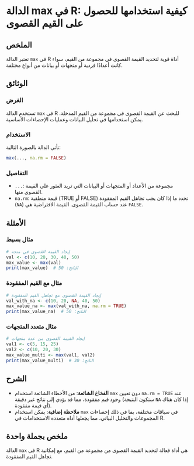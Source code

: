 <!--
Meta Description: # الدالة max في R: كيفية استخدامها للحصول على القيم القصوى ## الملخص تعتبر الدالة `max` في R أداة قوية لتحديد القيمة القصوى في مجموعة من القيم، سواء ك...
Meta Keywords: max, القصوى, القيمة, القيم, الدالة
-->

# الدالة max في R: كيفية استخدامها للحصول على القيم القصوى

## الملخص
تعتبر الدالة `max` في R أداة قوية لتحديد القيمة القصوى في مجموعة من القيم، سواء كانت أعدادًا فردية أو متجهات أو بيانات من أنواع مختلفة. 

## الوثائق
### الغرض
تستخدم الدالة `max` في R للبحث عن القيمة القصوى في مجموعة من القيم المدخلة. يمكن استخدامها في تحليل البيانات وعمليات الإحصاءات الأساسية.

### الاستخدام
تأتي الدالة بالصورة التالية:
```R
max(..., na.rm = FALSE)
```

### التفاصيل
- `...`: مجموعة من الأعداد أو المتجهات أو البيانات التي تريد العثور على القيمة القصوى منها.
- `na.rm`: قيمة منطقية (TRUE أو FALSE) تحدد ما إذا كان يجب تجاهل القيم المفقودة (`NA`) عند حساب القيمة القصوى. القيمة الافتراضية هي `FALSE`.

## الأمثلة
### مثال بسيط
```R
# إيجاد القيمة القصوى في متجه
val <- c(10, 20, 30, 40, 50)
max_value <- max(val)
print(max_value)  # الناتج: 50
```

### مثال مع القيم المفقودة
```R
# إيجاد القيمة القصوى مع تجاهل القيم المفقودة
val_with_na <- c(10, 20, NA, 40, 50)
max_value_na <- max(val_with_na, na.rm = TRUE)
print(max_value_na)  # الناتج: 50
```

### مثال متعدد المتجهات
```R
# إيجاد القيمة القصوى من عدة متجهات
val1 <- c(5, 15, 25)
val2 <- c(10, 20, 30)
max_value_multi <- max(val1, val2)
print(max_value_multi)  # الناتج: 30
```

## الشرح
- **الفخاخ الشائعة**: من الأخطاء الشائعة استخدام `max` دون تعيين `na.rm = TRUE` عند وجود قيم مفقودة، مما قد يؤدي إلى نتائج غير دقيقة (ستكون النتيجة `NA` إذا كان هناك أي قيمة مفقودة).
- **ملاحظة إضافية**: يمكن استخدام `max` في سياقات مختلفة، بما في ذلك إحصاءات المجموعات والتحليل البياني، مما يجعلها أداة متعددة الاستخدامات في R.

## ملخص بجملة واحدة
الدالة `max` في R هي أداة فعالة لتحديد القيمة القصوى من مجموعة من القيم، مع إمكانية تجاهل القيم المفقودة.